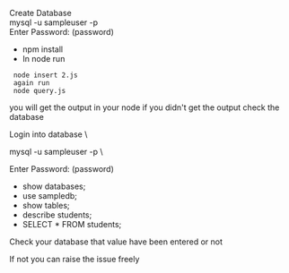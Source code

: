 Create Database \
mysql -u sampleuser -p \
Enter Password: (password)


- npm install
- In node run
```
 node insert 2.js
 again run 
 node query.js
```
you will get the output in your node if you didn't get the output check the database

Login into database \

mysql -u sampleuser -p \

Enter Password: (password)

- show databases; 
- use sampledb; 
- show tables; 
- describe students;
- SELECT * FROM students;

Check your database that value have been entered or not

If not you can raise the issue freely